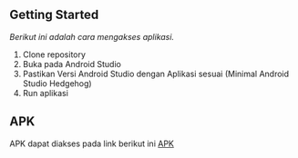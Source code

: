 ## Getting Started

_Berikut ini adalah cara mengakses aplikasi._

1. Clone repository
2. Buka pada Android Studio
3. Pastikan Versi Android Studio dengan Aplikasi sesuai (Minimal Android Studio Hedgehog)
5. Run aplikasi

## APK
APK dapat diakses pada link berikut ini [APK](https://drive.google.com/drive/folders/1KIHSUqsprfxL5wZCl_PvNGlIlx-KtleZ)
